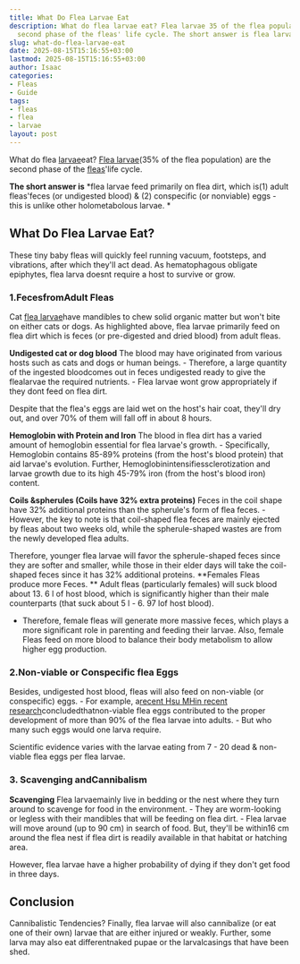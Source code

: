```yaml
---
title: What Do Flea Larvae Eat
description: What do flea larvae eat? Flea larvae 35 of the flea population are the
  second phase of the fleas' life cycle. The short answer is flea larvae feed primarily...
slug: what-do-flea-larvae-eat
date: 2025-08-15T15:16:55+03:00
lastmod: 2025-08-15T15:16:55+03:00
author: Isaac
categories:
- Fleas
- Guide
tags:
- fleas
- flea
- larvae
layout: post
---
```

What do flea [larvae](https://pestpolicy.com/what-do-flea-larvae-look-like/)eat? [Flea larvae](http://npic.orst.edu/pest/flea.html)(35% of the flea population) are the second phase of the [fleas](https://pestpolicy.com/where-do-flea-larvae-live/)'life cycle.

**The short answer is** *flea larvae feed primarily on flea dirt, which is(1) adult fleas'feces (or undigested blood) & (2) conspecific (or nonviable) eggs - this is unlike other holometabolous larvae. *

##  What Do Flea Larvae Eat?

These tiny baby fleas will quickly feel running vacuum, footsteps, and vibrations, after which they'll act dead. As hematophagous obligate epiphytes, flea larva doesnt require a host to survive or grow.

###  1.**Feces**from**Adult Fleas**

Cat [flea larvae](https://pestpolicy.com/what-do-flea-larvae-look-like/)have mandibles to chew solid organic matter but won't bite on either cats or dogs. As highlighted above, flea larvae primarily feed on flea dirt which is feces (or pre-digested and dried blood) from adult fleas.

**Undigested cat or dog blood** The blood may have originated from various hosts such as cats and dogs or human beings. - Therefore, a large quantity of the ingested bloodcomes out in feces undigested ready to give the flealarvae the required nutrients. - Flea larvae wont grow appropriately if they dont feed on flea dirt.

Despite that the flea's eggs are laid wet on the host's hair coat, they'll dry out, and over 70% of them will fall off in about 8 hours.

**Hemoglobin with Protein and Iron** The blood in flea dirt has a varied amount of hemoglobin essential for flea larvae's growth. - Specifically, Hemoglobin contains 85-89% proteins (from the host's blood protein) that aid larvae's evolution. Further, Hemoglobinintensifiessclerotization and larvae growth due to its high 45-79% iron (from the host's blood iron) content.

**Coils &spherules (Coils have 32% extra proteins)** Feces in the coil shape have 32% additional proteins than the spherule's form of flea feces. - However, the key to note is that coil-shaped flea feces are mainly ejected by fleas about two weeks old, while the spherule-shaped wastes are from the newly developed flea adults.

Therefore, younger flea larvae will favor the spherule-shaped feces since they are softer and smaller, while those in their elder days will take the coil-shaped feces since it has 32% additional proteins. **Females Fleas produce more Feces. ** Adult fleas (particularly females) will suck blood about 13. 6 l of host blood, which is significantly higher than their male counterparts (that suck about 5 l - 6. 97 lof host blood).

- Therefore, female fleas will generate more massive feces, which plays a more significant role in parenting and feeding their larvae. Also, female Fleas feed on more blood to balance their body metabolism to allow higher egg production.

###  2.Non-viable or Conspecific flea Eggs

Besides, undigested host blood, fleas will also feed on non-viable (or conspecific) eggs. - For example, a[recent Hsu MHin recent research](https://pubmed.ncbi.nlm.nih.gov/12510898/)concludedthatnon-viable flea eggs contributed to the proper development of more than 90% of the flea larvae into adults. - But who many such eggs would one larva require.

Scientific evidence varies with the larvae eating from 7 - 20 dead & non-viable flea eggs per flea larvae.

###  **3. Scavenging andCannibalism**

**Scavenging** Flea larvaemainly live in bedding or the nest where they turn around to scavenge for food in the environment. - They are worm-looking or legless with their mandibles that will be feeding on flea dirt. - Flea larvae will move around (up to 90 cm) in search of food. But, they'll be within16 cm around the flea nest if flea dirt is readily available in that habitat or hatching area.

However, flea larvae have a higher probability of dying if they don't get food in three days.

##  Conclusion

Cannibalistic Tendencies? Finally, flea larvae will also cannibalize (or eat one of their own) larvae that are either injured or weakly. Further, some larva may also eat differentnaked pupae or the larvalcasings that have been shed.
